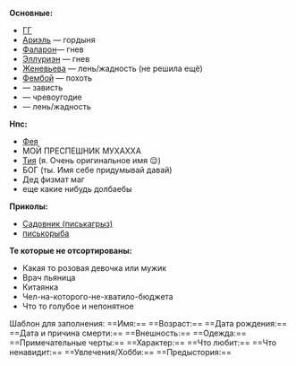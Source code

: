 **Основные:**
- [ГГ](ГГ.md)
- [Ариэль](Ариэль.md) — гордыня
- [Фаларон](Фаларон)— гнев
- [Эллуриэн](Эллуриэн.md) — гнев
- [Женевьева](Женевьева.md) — лень/жадность (не решила ещё)
- [Фембой](фембойчег.md) — похоть
- — зависть
- — чревоугодие 
- — лень/жадность 

**Нпс:** 
- [Фея](фея)
- МОЙ ПРЕСПЕШНИК МУХАХХА
- [Тия](Тия.md) (я. Очень оригинальное имя 😌)
- БОГ (ты. Имя себе придумывай давай)
- Дед физмат маг
- еще какие нибудь долбаебы

**Приколы:**
- [Садовник (писькагрыз)](Писькагрыз)
- [писькорыба](шиммешиммее)

**Те которые не отсортированы:**
- Какая то розовая девочка или мужик
- Врач пьяница 
- Китаянка 
- Чел-на-которого-не-хватило-бюджета
- Что то голубое и непонятное

Шаблон для заполнения:
==Имя:==
==Возраст:==
==Дата рождения:==
==Дата и причина смерти:==
==Внешность:==
==Одежда:==
==Примечательные черты:==
==Характер:==
==Что любит:==
==Что ненавидит:== 
==Увлечения/Хобби:==
==Предыстория:== 

